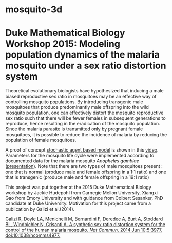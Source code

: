 # mosquito-3d
# Duke Mathematical Biology Workshop 2015: Modeling population dynamics of the malaria mosquito under a sex ratio distortion system

Theoretical evolutionary biologists have hypothesized that inducing a male biased reproductive sex ratio in mosquitoes may be an effective way of controlling mosquito populations. By introducing transgenic male mosquitoes that produce predominantly male offspring into the wild mosquito population, one can effectively distort the mosquito reproductive sex ratio such that there will be fewer females in subsequent generations to reproduce, hence resulting in the eradication of the mosquito population. Since the malaria parasite is transmitted only by pregnant female mosquitoes, it is possible to reduce the incidence of malaria by reducing the population of female mosquitoes.  

A proof of concept [stochastic agent based model](http://www.scholarpedia.org/article/Agent_based_modeling) is shown in this [video](https://youtu.be/YEhoblpiARU). Parameters for the mosquito life cycle were implemented according to documented data for the malaria mosquito _Anopheles gambiae_ ([presentation](https://drive.google.com/file/d/0Bxq78LtZ7QSUX2U5MU13ZjZOaXc/view?pli=1)). Note that there are two types of male mosquitoes present : one that is normal (produce male and female offspring in a 1:1 ratio) and one that is transgenic (produce male and female offspring in a 19:1 ratio)

This project was put together at the 2015 Duke Mathematical Biology workshop by Jackie Hudepohl from Carnegie Mellon University, Xiangxi Gao from Emory University and with guidance from Colbert Sesanker, PhD candidate at Duke University. Motivation for this project came from a publication by Galizi et al.(2014).

[Galizi R, Doyle LA, Menichelli M, Bernardini F, Deredec A, Burt A, Stoddard BL, Windbichler N, Crisanti A. A synthetic sex ratio distortion system for the control of the human malaria mosquito. _Nat Commun_. 2014 Jun 10;5:3977. doi:10.1038/ncomms4977.](http://www.nature.com/ncomms/2014/140610/ncomms4977/full/ncomms4977.html)
